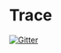 # Trace

[![Gitter](https://badges.gitter.im/Join%20Chat.svg)](https://gitter.im/Oh233/Trace?utm_source=badge&utm_medium=badge&utm_campaign=pr-badge&utm_content=badge)